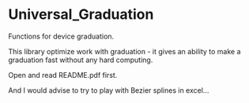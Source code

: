 # Universal_Graduation
Functions for device graduation.

This library optimize work with graduation - it gives an ability to make a graduation fast without any hard computing.

Open and read README.pdf first.

And I would advise to try to play with Bezier splines in excel...

